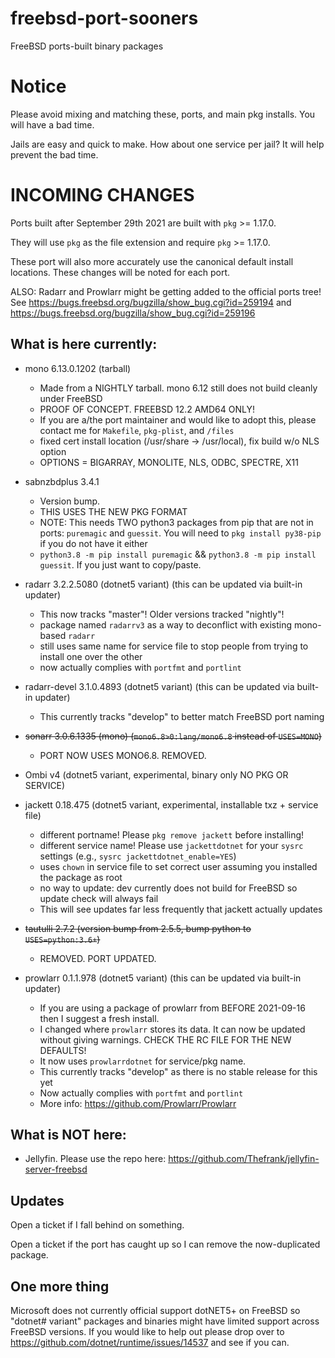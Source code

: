 # freebsd-port-sooners
FreeBSD ports-built binary packages
# Notice
Please avoid mixing and matching these, ports, and main pkg installs. You will have a bad time.

Jails are easy and quick to make. How about one service per jail? It will help prevent the bad time.

# INCOMING CHANGES
Ports built after September 29th 2021 are built with `pkg` >= 1.17.0. 

They will use `pkg` as the file extension and require `pkg` >= 1.17.0.

These port will also more accurately use the canonical default install locations. These changes will be noted for each port.

ALSO: Radarr and Prowlarr might be getting added to the official ports tree! See https://bugs.freebsd.org/bugzilla/show_bug.cgi?id=259194 and https://bugs.freebsd.org/bugzilla/show_bug.cgi?id=259196

## What is here currently:
- mono 6.13.0.1202 (tarball)
  - Made from a NIGHTLY tarball. mono 6.12 still does not build cleanly under FreeBSD
  - PROOF OF CONCEPT. FREEBSD 12.2 AMD64 ONLY!
  - If you are a/the port maintainer and would like to adopt this, please contact me for `Makefile`, `pkg-plist`, and `/files`
  - fixed cert install location (/usr/share -> /usr/local), fix build w/o NLS option
  - OPTIONS = BIGARRAY, MONOLITE, NLS, ODBC, SPECTRE, X11
- sabnzbdplus 3.4.1
  - Version bump. 
  - THIS USES THE NEW PKG FORMAT
  - NOTE: This needs TWO python3 packages from pip that are not in ports: `puremagic` and `guessit`. You will need to `pkg install py38-pip` if you do not have it either
   - `python3.8 -m pip install puremagic` && `python3.8 -m pip install guessit`. If you just want to copy/paste.

- radarr 3.2.2.5080 (dotnet5 variant) (this can be updated via built-in updater)
  - This now tracks "master"! Older versions tracked "nightly"!
  - package named `radarrv3` as a way to deconflict with existing mono-based `radarr`
   - still uses same name for service file to stop people from trying to install one over the other
  - now actually complies with `portfmt` and `portlint`
 
- radarr-devel 3.1.0.4893 (dotnet5 variant) (this can be updated via built-in updater)
  - This currently tracks "develop" to better match FreeBSD port naming

- ~~sonarr 3.0.6.1335 (mono) (`mono6.8>0:lang/mono6.8` instead of `USES=MONO`)~~
  - PORT NOW USES MONO6.8. REMOVED.

- Ombi v4 (dotnet5 variant, experimental, binary only NO PKG OR SERVICE)

- jackett 0.18.475 (dotnet5 variant, experimental, installable txz + service file)
  - different portname! Please `pkg remove jackett` before installing!
  - different service name! Please use `jackettdotnet` for your `sysrc` settings (e.g., `sysrc jackettdotnet_enable=YES`)
  - uses `chown` in service file to set correct user assuming you installed the package as root
  - no way to update: dev currently does not build for FreeBSD so update check will always fail
  - This will see updates far less frequently that jackett actually updates
  
- ~~tautulli 2.7.2 (version bump from 2.5.5, bump python to `USES=python:3.6+`)~~
  - REMOVED. PORT UPDATED.

- prowlarr 0.1.1.978 (dotnet5 variant) (this can be updated via built-in updater)
  - If you are using a package of prowlarr from BEFORE 2021-09-16 then I suggest a fresh install. 
   - I changed where `prowlarr` stores its data. It can now be updated without giving warnings. CHECK THE RC FILE FOR THE NEW DEFAULTS!
   - It now uses `prowlarrdotnet` for service/pkg name.
  - This currently tracks "develop" as there is no stable release for this yet
  - Now actually complies with `portfmt` and `portlint`
  - More info: https://github.com/Prowlarr/Prowlarr

## What is NOT here:
- Jellyfin. Please use the repo here: https://github.com/Thefrank/jellyfin-server-freebsd

## Updates
Open a ticket if I fall behind on something. 

Open a ticket if the port has caught up so I can remove the now-duplicated package.

## One more thing
Microsoft does not currently official support dotNET5+ on FreeBSD so "dotnet# variant" packages and binaries might have limited support across FreeBSD versions.
If you would like to help out please drop over to https://github.com/dotnet/runtime/issues/14537 and see if you can.
